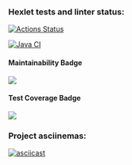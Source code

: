 ### Hexlet tests and linter status:
[![Actions Status](https://github.com/Evlit/java-project-71/actions/workflows/hexlet-check.yml/badge.svg)](https://github.com/Evlit/java-project-71/actions)

[![Java CI](https://github.com/Evlit/java-project-71/actions/workflows/main.yml/badge.svg)](https://github.com/Evlit/java-project-71/actions/workflows/main.yml)
#### Maintainability Badge
<a href="https://codeclimate.com/github/Evlit/java-project-71/maintainability"><img src="https://api.codeclimate.com/v1/badges/34bdb06d58fb1c7cdc57/maintainability" /></a>
#### Test Coverage Badge
<a href="https://codeclimate.com/github/Evlit/java-project-71/test_coverage"><img src="https://api.codeclimate.com/v1/badges/34bdb06d58fb1c7cdc57/test_coverage" /></a>

### Project asciinemas:
[![asciicast](https://asciinema.org/a/jjgBp4BTh6N50bbcVRguuuYTY.svg)](https://asciinema.org/a/jjgBp4BTh6N50bbcVRguuuYTY)